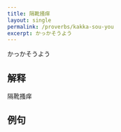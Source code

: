 ```yaml
---
title: 隔靴掻痒
layout: single
permalink: /proverbs/kakka-sou-you
excerpt: かっかそうよう
---
```


かっかそうよう

## 解释

隔靴搔痒

## 例句

